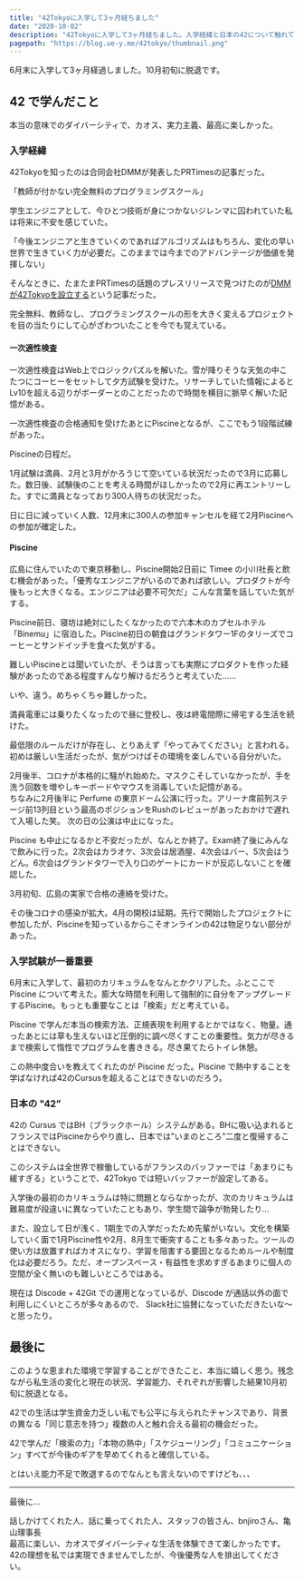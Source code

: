```yaml
---
title: "42Tokyoに入学して3ヶ月経ちました"
date: "2020-10-02"
description: "42Tokyoに入学して3ヶ月経ちました。入学経緯と日本の42について触れて振り返ります。"
pagepath: "https://blog.ue-y.me/42tokyo/thumbnail.png"
---
```


6月末に入学して3ヶ月経過しました。10月初旬に脱退です。

## 42 で学んだこと

本当の意味でのダイバーシティで、カオス、実力主義、最高に楽しかった。

### 入学経緯
42Tokyoを知ったのは合同会社DMMが発表したPRTimesの記事だった。

「教師が付かない完全無料のプログラミングスクール」

学生エンジニアとして、今ひとつ技術が身につかないジレンマに囚われていた私は将来に不安を感じていた。

「今後エンジニアと生きていくのであればアルゴリズムはもちろん、変化の早い世界で生きていく力が必要だ。このままでは今までのアドバンテージが価値を発揮しない」

そんなときに、たまたまPRTimesの話題のプレスリリースで見つけたのが[DMMが42Tokyoを設立する](https://prtimes.jp/main/html/rd/p/000003451.000002581.html)という記事だった。

完全無料、教師なし、プログラミングスクールの形を大きく変えるプロジェクトを目の当たりにして心がざわついたことを今でも覚えている。

#### 一次適性検査

一次適性検査はWeb上でロジックパズルを解いた。雪が降りそうな天気の中こたつにコーヒーをセットして夕方試験を受けた。リサーチしていた情報によるとLv10を超える辺りがボーダーとのことだったので時間を横目に脈早く解いた記憶がある。

一次適性検査の合格通知を受けたあとにPiscineとなるが、ここでもう1段階試練があった。

Piscineの日程だ。

1月試験は満員、2月と3月がかろうじて空いている状況だったので3月に応募した。数日後、試験後のことを考える時間がほしかったので2月に再エントリーした。すでに満員となっており300人待ちの状況だった。

日に日に減っていく人数、12月末に300人の参加キャンセルを経て2月Piscineへの参加が確定した。

#### Piscine

広島に住んでいたので東京移動し、Piscine開始2日前に Timee の小川社長と飲む機会があった。「優秀なエンジニアがいるのであれば欲しい。プロダクトが今後もっと大きくなる。エンジニアは必要不可欠だ」こんな言葉を話していた気がする。

Piscine前日、寝坊は絶対にしたくなかったので六本木のカプセルホテル「Binemu」に宿泊した。Piscine初日の朝食はグランドタワー1Fのタリーズでコーヒーとサンドイッチを食べた気がする。

難しいPiscineとは聞いていたが、そうは言っても実際にプロダクトを作った経験があったのである程度すんなり解けるだろうと考えていた……

いや、違う。めちゃくちゃ難しかった。

満員電車には乗りたくなったので昼に登校し、夜は終電間際に帰宅する生活を続けた。

最低限のルールだけが存在し、とりあえず「やってみてください」と言われる。初めは厳しい生活だったが、気がつけばその環境を楽しんでいる自分がいた。

2月後半、コロナが本格的に騒がれ始めた。マスクこそしていなかったが、手を洗う回数を増やしキーボードやマウスを消毒していた記憶がある。  
ちなみに2月後半に Perfume の東京ドーム公演に行った。アリーナ席前列ステージ前13列目という最高のポジションをRushのレビューがあったおかけで遅れて入場した笑。
次の日の公演は中止になった。

Piscine も中止になるかと不安だったが、なんとか終了。Exam終了後にみんなで飲みに行った。2次会はカラオケ、3次会は居酒屋、4次会はバー、5次会はうどん。6次会はグランドタワーで入り口のゲートにカードが反応しないことを確認した。

3月初旬、広島の実家で合格の連絡を受けた。

その後コロナの感染が拡大。4月の開校は延期。先行で開始したプロジェクトに参加したが、Piscineを知っているからこそオンラインの42は物足りない部分があった。

### 入学試験が一番重要

6月末に入学して、最初のカリキュラムをなんとかクリアした。ふとここで Piscine について考えた。膨大な時間を利用して強制的に自分をアップグレードするPiscine。もっとも重要なことは「検索」だと考えている。

Piscine で学んだ本当の検索方法、正規表現を利用するとかではなく、物量。通ったあとには草も生えないほど圧倒的に調べ尽くすことの重要性。気力が尽きるまで検索して惰性でプログラムを書ききる。尽き果てたらトイレ休憩。

この熱中度合いを教えてくれたのが Piscine だった。Piscine で熱中することを学ばなければ42のCursusを超えることはできないのだろう。

### 日本の "42”

42の Cursus ではBH（ブラックホール）システムがある。BHに吸い込まれるとフランスではPiscineからやり直し、日本では"いまのところ"二度と復帰することはできない。

このシステムは全世界で稼働しているがフランスのバッファーでは「あまりにも緩すぎる」ということで、42Tokyo では短いバッファーが設定してある。

入学後の最初のカリキュラムは特に問題とならなかったが、次のカリキュラムは難易度が段違いに異なっていたこともあり、学生間で論争が勃発したり…

また、設立して日が浅く、1期生での入学だったため先輩がいない。文化を構築していく面で1月Piscine性や2月、8月生で衝突することも多々あった。ツールの使い方は放置すればカオスになり、学習を阻害する要因となるためルールや制度化は必要だろう。ただ、オープンスペース・有益性を求めすぎるあまりに個人の空間が全く無いのも難しいところではある。

現在は Discode + 42Git での運用となっているが、Discode が通話以外の面で利用しにくいところが多々あるので、 Slack社に協賛になっていただきたいな～と思ったり。

## 最後に

このような恵まれた環境で学習することができたこと、本当に嬉しく思う。残念ながら私生活の変化と現在の状況、学習能力、それぞれが影響した結果10月初旬に脱退となる。

42での生活は学生資金力乏しい私でも公平に与えられたチャンスであり、背景の異なる「同じ意志を持つ」複数の人と触れ合える最初の機会だった。

42で学んだ「検索の力」「本物の熱中」「スケジューリング」「コミュニケーション」すべてが今後のギアを早めてくれると確信している。

とはいえ能力不足で敗退するのでなんとも言えないのですけども、、、

---

最後に…

話しかけてくれた人、話に乗ってくれた人、スタッフの皆さん、bnjiroさん、亀山理事長  
最高に楽しい、カオスでダイバーシティな生活を体験できて楽しかったです。42の理想を私では実現できませんでしたが、今後優秀な人を排出してください。
